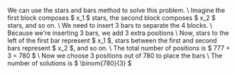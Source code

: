 We can use the stars and bars method to solve this problem. \\
Imagine the first block composes $ x_1 $ stars, the second block composes $ x_2 $ stars, and so on. \\
We need to insert 3 bars to separate the 4 blocks. \\
Because we're inserting 3 bars, we add 3 extra positions \\
Now, stars to the left of the first bar represent $ x_1 $, stars between the first and second bars represent $ x_2 $, and so on. \\
The total number of positions is $ 777 + 3 = 780 $ \\
Now we choose 3 positions out of 780 to place the bars \\
The number of solutions is $ \binom{780}{3} $
